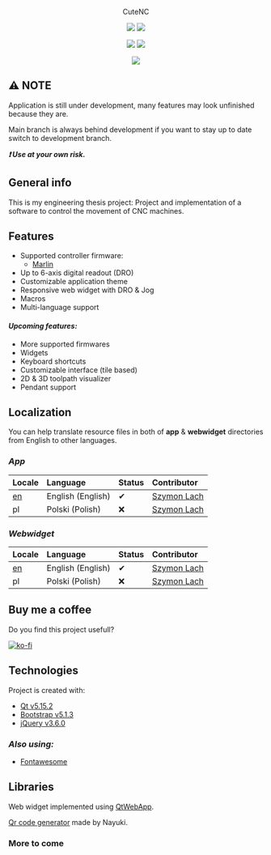 <p align="center">
	CuteNC
</p>
<p align="center">
        <img src="https://img.shields.io/github/commit-activity/m/xFeew/CuteNC?style=for-the-badge" />   
        <img src="https://img.shields.io/github/last-commit/xFeew/CuteNC?style=for-the-badge" />
</p>
<p align="center">
        <img src="https://img.shields.io/codefactor/grade/github/xFeew/CuteNC?style=flat-square" />
	<img src="https://img.shields.io/github/v/tag/xFeew/CuteNC?label=version&style=flat-square" />
</p>
<p align="center">
	 <img src="https://stars.medv.io/xFeew/CuteNC.svg" />
</p>

## :warning: NOTE
Application is still under development, many features may look unfinished because they are.

Main branch is always behind development if you want to stay up to date switch to development branch.

***:exclamation: Use at your own risk.***

## General info
This is my engineering thesis project: Project and implementation of a software to control the movement of CNC machines.

## Features
 - Supported controller firmware:
   - [Marlin](https://github.com/MarlinFirmware/Marlin) 
 - Up to 6-axis digital readout (DRO)
 - Customizable application theme
 - Responsive web widget with DRO & Jog
 - Macros
 - Multi-language support

#### *Upcoming features:*
 - More supported firmwares
 - Widgets
 - Keyboard shortcuts
 - Customizable interface (tile based)
 - 2D & 3D toolpath visualizer
 - Pendant support
 
## Localization

You can help translate resource files in both of **app** & **webwidget** directories from English to other languages.
### *App*
Locale | Language | Status | Contributor 
:----- | :------- | :----- | :-----------
[en](https://github.com/xFeew/CuteNC/blob/main/cncSoftware/cncSoftware_en_001.ts) | English (English) | ✔ | [Szymon Lach](https://github.com/xFeew)
pl | Polski (Polish) | ❌ | [Szymon Lach](https://github.com/xFeew)

### *Webwidget*
Locale | Language | Status | Contributor 
:----- | :------- | :----- | :-----------
[en](https://github.com/xFeew/CuteNC/blob/main/cncSoftware/cncSoftware_en_001.ts) | English (English) | ✔ | [Szymon Lach](https://github.com/xFeew)
pl | Polski (Polish) | ❌ | [Szymon Lach](https://github.com/xFeew)

## Buy me a coffee

Do you find this project usefull?

[![ko-fi](https://ko-fi.com/img/githubbutton_sm.svg)](https://ko-fi.com/I3I17I6WR)


## Technologies
Project is created with:
* [Qt v5.15.2](https://www.qt.io/)
* [Bootstrap v5.1.3](https://getbootstrap.com/)
* [jQuery v3.6.0](https://jquery.com/)

### *Also using:*
* [Fontawesome](https://fontawesome.com/)
	
## Libraries
Web widget implemented using [QtWebApp](http://stefanfrings.de/qtwebapp/index-en.html).

[Qr code generator](https://github.com/nayuki/QR-Code-generator) made by Nayuki.


### More to come
